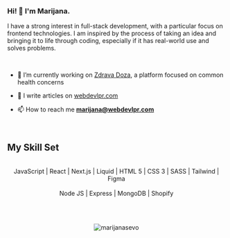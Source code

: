 <h3>Hi! 👋 I'm Marijana.</h3> 

<p>I have a strong interest in full-stack development, with a particular focus on frontend technologies. I am inspired by the process of taking an idea and bringing it to life through coding, especially if it has real-world use and solves problems. </p><br/>


- 🔭 I’m currently working on [Zdrava Doza](https://zdravadoza.com/), a platform focused on common health concerns
- 📝 I write articles on [webdevlpr.com](https://webdevlpr.com/)

- 📫 How to reach me **marijana@webdevlpr.com**


<br>

## My Skill Set

<br>
<div align="center" dir="auto">  
<div dir="auto">JavaScript | React | Next.js | Liquid | HTML 5 | CSS 3 | SASS | Tailwind | Figma </div> 
<br>
<div dir="auto">Node JS | Express | MongoDB | Shopify</div>
</div>

<br><br>

<p align="center"><img align="center" src="https://github-readme-streak-stats.herokuapp.com/?user=marijanasevo&" alt="marijanasevo" /></p>
